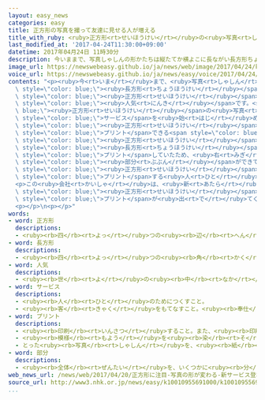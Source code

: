 ```yaml
---
layout: easy_news
categories: easy
title: 正方形の写真を撮って友達に見せる人が増える
title_with_ruby: <ruby>正方形<rt>せいほうけい</rt></ruby>の<ruby>写真<rt>しゃしん</rt></ruby>を<ruby>撮<rt>と</rt></ruby>って<ruby>友達<rt>ともだち</rt></ruby>に<ruby>見<rt>み</rt></ruby>せる<ruby>人<rt>ひと</rt></ruby>が<ruby>増<rt>ふ</rt></ruby>える
last_modified_at: '2017-04-24T11:30:00+09:00'
datetime: 2017年04月24日 11時30分
description: 今いままで、写真しゃしんの形かたちは縦たてか横よこに長ながい長方形ちょうほうけいが普通ふつうでした。
image_url: https://newswebeasy.github.io/ja/news/web/image/2017/04/24/k10010955691000.jpg
voice_url: https://newswebeasy.github.io/ja/news/easy/voice/2017/04/24/k10010955691000.mp3
contents: "<p><ruby>今<rt>いま</rt></ruby>まで、<ruby>写真<rt>しゃしん</rt></ruby>の<ruby>形<rt>かたち</rt></ruby>は<ruby>縦<rt>たて</rt></ruby>か<ruby>横<rt>よこ</rt></ruby>に<ruby>長<rt>なが</rt></ruby>い<span\
  \ style=\"color: blue;\"><ruby>長方形<rt>ちょうほうけい</rt></ruby></span>が<ruby>普通<rt>ふつう</rt></ruby>でした。しかし、<ruby>最近<rt>さいきん</rt></ruby>、インターネットで<span\
  \ style=\"color: blue;\"><ruby>正方形<rt>せいほうけい</rt></ruby></span>の<ruby>写真<rt>しゃしん</rt></ruby>を<ruby>友達<rt>ともだち</rt></ruby>などに<ruby>見<rt>み</rt></ruby>せることができる「インスタグラム」が<ruby>若<rt>わか</rt></ruby>い<ruby>人<rt>ひと</rt></ruby>に<span\
  \ style=\"color: blue;\"><ruby>人気<rt>にんき</rt></ruby></span>です。<span style=\"color:\
  \ blue;\"><ruby>正方形<rt>せいほうけい</rt></ruby></span>の<ruby>写真<rt>しゃしん</rt></ruby>を<ruby>撮<rt>と</rt></ruby>る<ruby>人<rt>ひと</rt></ruby>が<ruby>増<rt>ふ</rt></ruby>えているため、カメラなどの<ruby>会社<rt>かいしゃ</rt></ruby>が<ruby>新<rt>あたら</rt></ruby>しい<span\
  \ style=\"color: blue;\">サービス</span>を<ruby>始<rt>はじ</rt></ruby>めています。</p>\n<p><ruby>富士<rt>ふじ</rt></ruby>フイルムは、<ruby>写真<rt>しゃしん</rt></ruby>を<span\
  \ style=\"color: blue;\"><ruby>正方形<rt>せいほうけい</rt></ruby></span>の<ruby>紙<rt>かみ</rt></ruby>に<span\
  \ style=\"color: blue;\">プリント</span>できる<span style=\"color: blue;\">サービス</span>を<ruby>始<rt>はじ</rt></ruby>めました。<ruby>今<rt>いま</rt></ruby>までは<span\
  \ style=\"color: blue;\"><ruby>正方形<rt>せいほうけい</rt></ruby></span>の<ruby>写真<rt>しゃしん</rt></ruby>も<span\
  \ style=\"color: blue;\"><ruby>長方形<rt>ちょうほうけい</rt></ruby></span>の<ruby>紙<rt>かみ</rt></ruby>に<span\
  \ style=\"color: blue;\">プリント</span>していたため、<ruby>右<rt>みぎ</rt></ruby>と<ruby>左<rt>ひだり</rt></ruby>に<ruby>白<rt>しろ</rt></ruby>い<span\
  \ style=\"color: blue;\"><ruby>部分<rt>ぶぶん</rt></ruby></span>ができていました。<ruby>東京<rt>とうきょう</rt></ruby>の<ruby>渋谷<rt>しぶや</rt></ruby>にある<ruby>店<rt>みせ</rt></ruby>では、<span\
  \ style=\"color: blue;\"><ruby>正方形<rt>せいほうけい</rt></ruby></span>の<ruby>写真<rt>しゃしん</rt></ruby>を<span\
  \ style=\"color: blue;\">プリント</span>する<ruby>人<rt>ひと</rt></ruby>が<ruby>去年<rt>きょねん</rt></ruby>の２<ruby>倍<rt>ばい</rt></ruby>ぐらいに<ruby>増<rt>ふ</rt></ruby>えています。</p>\n\
  <p>この<ruby>会社<rt>かいしゃ</rt></ruby>は、<ruby>新<rt>あたら</rt></ruby>しいカメラも<ruby>作<rt>つく</rt></ruby>りました。<ruby>写真<rt>しゃしん</rt></ruby>を<ruby>撮<rt>と</rt></ruby>ると、すぐにカメラから<span\
  \ style=\"color: blue;\"><ruby>正方形<rt>せいほうけい</rt></ruby></span>の<ruby>写真<rt>しゃしん</rt></ruby>の<span\
  \ style=\"color: blue;\">プリント</span>が<ruby>出<rt>で</rt></ruby>てくる「インスタントカメラ」です。このカメラを<ruby>来月<rt>らいげつ</rt></ruby>から<ruby>売<rt>う</rt></ruby>り<ruby>始<rt>はじ</rt></ruby>める<ruby>予定<rt>よてい</rt></ruby>です。</p>\n\
  <p></p>\n<p></p>"
words:
- word: 正方形
  descriptions:
  - <ruby><rb>四</rb><rt>よっ</rt></ruby>つの<ruby><rb>辺</rb><rt>へん</rt></ruby>の<ruby><rb>長</rb><rt>なが</rt></ruby>さが<ruby><rb>同</rb><rt>おな</rt></ruby>じで、<ruby><rb>四</rb><rt>よっ</rt></ruby>つの<ruby><rb>角</rb><rt>かく</rt></ruby>が<ruby><rb>直角</rb><rt>ちょっかく</rt></ruby>（九〇<ruby><rb>度</rb><rt>ど</rt></ruby>）の<ruby><rb>四角形</rb><rt>しかくけい</rt></ruby>。<ruby><rb>真四角</rb><rt>ましかく</rt></ruby>。
- word: 長方形
  descriptions:
  - <ruby><rb>四</rb><rt>よっ</rt></ruby>つの<ruby><rb>角</rb><rt>かく</rt></ruby>がみな<ruby><rb>直角</rb><rt>ちょっかく</rt></ruby>である<ruby><rb>長</rb><rt>なが</rt></ruby><ruby><rb>四角</rb><rt>しかく</rt></ruby>。
- word: 人気
  descriptions:
  - <ruby><rb>世</rb><rt>よ</rt></ruby>の<ruby><rb>中</rb><rt>なか</rt></ruby>の<ruby><rb>人</rb><rt>ひと</rt></ruby>たちのよい<ruby><rb>評判</rb><rt>ひょうばん</rt></ruby>。
- word: サービス
  descriptions:
  - <ruby><rb>人</rb><rt>ひと</rt></ruby>のためにつくすこと。
  - <ruby><rb>客</rb><rt>きゃく</rt></ruby>をもてなすこと。<ruby><rb>奉仕</rb><rt>ほうし</rt></ruby>。
- word: プリント
  descriptions:
  - <ruby><rb>印刷</rb><rt>いんさつ</rt></ruby>すること。また、<ruby><rb>印刷</rb><rt>いんさつ</rt></ruby>したもの。
  - <ruby><rb>模様</rb><rt>もよう</rt></ruby>を<ruby><rb>染</rb><rt>そ</rt></ruby>めること。また、その<ruby><rb>布</rb><rt>ぬの</rt></ruby>。
  - とった<ruby><rb>写真</rb><rt>しゃしん</rt></ruby>を、<ruby><rb>紙</rb><rt>かみ</rt></ruby>に<ruby><rb>焼</rb><rt>や</rt></ruby>きつけること。また、そのもの。
- word: 部分
  descriptions:
  - <ruby><rb>全体</rb><rt>ぜんたい</rt></ruby>を、いくつかに<ruby><rb>分</rb><rt>わ</rt></ruby>けたものの<ruby><rb>一</rb><rt>ひと</rt></ruby>つ。
web_news_url: /news/web/2017/04/20/正方形に注目-写真の形が変わる-新サービス登場/
source_url: http://www3.nhk.or.jp/news/easy/k10010955691000/k10010955691000.html
...
```

